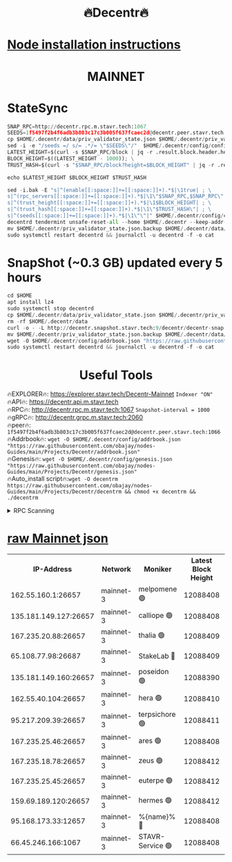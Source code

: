 <h1 align="center"> 🔥Decentr🔥</h1>

[Node installation instructions](https://github.com/obajay/nodes-Guides/tree/main/Projects/Decentr)
=
<h1 align="center"> MAINNET</h1>

# StateSync
```python
SNAP_RPC=http://decentr.rpc.m.stavr.tech:1067
SEEDS=1f5497f2b4f6adb3b803c17c3b005f637fcaec2d@decentr.peer.stavr.tech:1066
cp $HOME/.decentr/data/priv_validator_state.json $HOME/.decentr/priv_validator_state.json.backup
sed -i -e "/seeds =/ s/= .*/= \"$SEEDS\"/"  $HOME/.decentr/config/config.toml
LATEST_HEIGHT=$(curl -s $SNAP_RPC/block | jq -r .result.block.header.height); \
BLOCK_HEIGHT=$((LATEST_HEIGHT - 1000)); \
TRUST_HASH=$(curl -s "$SNAP_RPC/block?height=$BLOCK_HEIGHT" | jq -r .result.block_id.hash)

echo $LATEST_HEIGHT $BLOCK_HEIGHT $TRUST_HASH

sed -i.bak -E "s|^(enable[[:space:]]+=[[:space:]]+).*$|\1true| ; \
s|^(rpc_servers[[:space:]]+=[[:space:]]+).*$|\1\"$SNAP_RPC,$SNAP_RPC\"| ; \
s|^(trust_height[[:space:]]+=[[:space:]]+).*$|\1$BLOCK_HEIGHT| ; \
s|^(trust_hash[[:space:]]+=[[:space:]]+).*$|\1\"$TRUST_HASH\"| ; \
s|^(seeds[[:space:]]+=[[:space:]]+).*$|\1\"\"|" $HOME/.decentr/config/config.toml
decentrd tendermint unsafe-reset-all --home $HOME/.decentr --keep-addr-book
mv $HOME/.decentr/priv_validator_state.json.backup $HOME/.decentr/data/priv_validator_state.json
sudo systemctl restart decentrd && journalctl -u decentrd -f -o cat
```
# SnapShot (~0.3 GB) updated every 5 hours
```python
cd $HOME
apt install lz4
sudo systemctl stop decentrd
cp $HOME/.decentr/data/priv_validator_state.json $HOME/.decentr/priv_validator_state.json.backup
rm -rf $HOME/.decentr/data
curl -o - -L http://decentr.snapshot.stavr.tech:9/decentr/decentr-snap.tar.lz4 | lz4 -c -d - | tar -x -C $HOME/.decentr --strip-components 2
mv $HOME/.decentr/priv_validator_state.json.backup $HOME/.decentr/data/priv_validator_state.json
wget -O $HOME/.decentr/config/addrbook.json "https://raw.githubusercontent.com/obajay/nodes-Guides/main/Projects/Decentr/addrbook.json"
sudo systemctl restart decentrd && journalctl -u decentrd -f -o cat
```

 <h1 align="center"> Useful Tools</h1>

🔥EXPLORER🔥:     https://explorer.stavr.tech/Decentr-Mainnet        `Indexer "ON"` \
🔥API🔥:          https://decentr.api.m.stavr.tech \
🔥RPC🔥:          http://decentr.rpc.m.stavr.tech:1067              `Snapshot-interval = 1000` \
🔥gRPC🔥:         http://decentr.grpc.m.stavr.tech:2060 \
🔥peer🔥:         `1f5497f2b4f6adb3b803c17c3b005f637fcaec2d@decentr.peer.stavr.tech:1066` \
🔥Addrbook🔥:  `wget -O $HOME/.decentr/config/addrbook.json "https://raw.githubusercontent.com/obajay/nodes-Guides/main/Projects/Decentr/addrbook.json"` \
🔥Genesis🔥:  `wget -O $HOME/.decentr/config/genesis.json "https://raw.githubusercontent.com/obajay/nodes-Guides/main/Projects/Decentr/genesis.json"` \
🔥Auto_install script🔥:`wget -O decentrm https://raw.githubusercontent.com/obajay/nodes-Guides/main/Projects/Decentr/decentrm && chmod +x decentrm && ./decentrm`

<details>
<summary>RPC Scanning</summary>

<h2 align="center"> We scan nodes in real time every 4 hours. And we provide the final result of RPC endpoints.
We cannot influence the operation of these nodes in any way. </h2>


```python
If Voting Power is higher than 0 --> then the Node is a validator of the network and may be subject to attack and be a potential threat to the chain.
```
```python
We marked such validators with a red symbol
```

</details>

[raw Mainnet json](https://rpc-check.decentrm.stavr.tech/decentrm/rpc-decentrm-result.json)
=



<table><tr><th>IP-Address</th><th>Network</th><th>Moniker</th><th>Latest Block Height</th><th>Earliest Block Height</th><th>Catching Up</th><th>Tx Index</th><th>Voting Power</th><th>Scan Time</th></tr><tr><td>162.55.160.1:26657</td><td>mainnet-3</td><td>melpomene 🟢</td><td>12088408</td><td>1688950</td><td>False</td><td>on</td><td>0</td><td>2023-12-22T23:15:18.232227747UTC</td></tr><tr><td>135.181.149.127:26657</td><td>mainnet-3</td><td>calliope 🟢</td><td>12088408</td><td>1688950</td><td>False</td><td>on</td><td>0</td><td>2023-12-22T23:15:18.606107806UTC</td></tr><tr><td>167.235.20.88:26657</td><td>mainnet-3</td><td>thalia 🟢</td><td>12088409</td><td>1688950</td><td>False</td><td>on</td><td>0</td><td>2023-12-22T23:15:24.426056749UTC</td></tr><tr><td>65.108.77.98:26687</td><td>mainnet-3</td><td>StakeLab 🔴</td><td>12088409</td><td>1688950</td><td>False</td><td>on</td><td>5286648</td><td>2023-12-22T23:15:24.760041922UTC</td></tr><tr><td>135.181.149.160:26657</td><td>mainnet-3</td><td>poseidon 🟢</td><td>12088390</td><td>1688950</td><td>False</td><td>on</td><td>0</td><td>2023-12-22T23:15:27.625721250UTC</td></tr><tr><td>162.55.40.104:26657</td><td>mainnet-3</td><td>hera 🟢</td><td>12088410</td><td>1688950</td><td>False</td><td>on</td><td>0</td><td>2023-12-22T23:15:30.020257273UTC</td></tr><tr><td>95.217.209.39:26657</td><td>mainnet-3</td><td>terpsichore 🟢</td><td>12088411</td><td>1688950</td><td>False</td><td>on</td><td>0</td><td>2023-12-22T23:15:32.375061053UTC</td></tr><tr><td>167.235.25.46:26657</td><td>mainnet-3</td><td>ares 🟢</td><td>12088408</td><td>1688950</td><td>False</td><td>on</td><td>0</td><td>2023-12-22T23:15:36.858014297UTC</td></tr><tr><td>167.235.18.78:26657</td><td>mainnet-3</td><td>zeus 🟢</td><td>12088412</td><td>1688950</td><td>False</td><td>on</td><td>0</td><td>2023-12-22T23:15:39.099898222UTC</td></tr><tr><td>167.235.25.45:26657</td><td>mainnet-3</td><td>euterpe 🟢</td><td>12088412</td><td>1688950</td><td>False</td><td>on</td><td>0</td><td>2023-12-22T23:15:41.478038359UTC</td></tr><tr><td>159.69.189.120:26657</td><td>mainnet-3</td><td>hermes 🟢</td><td>12088412</td><td>1688950</td><td>False</td><td>on</td><td>0</td><td>2023-12-22T23:15:41.840823124UTC</td></tr><tr><td>95.168.173.33:12657</td><td>mainnet-3</td><td>%{name}% 🔴</td><td>12088408</td><td>8964001</td><td>False</td><td>on</td><td>4173628</td><td>2023-12-22T23:15:19.914656253UTC</td></tr><tr><td>66.45.246.166:1067</td><td>mainnet-3</td><td>STAVR-Service 🟢</td><td>12088408</td><td>12086001</td><td>False</td><td>on</td><td>0</td><td>2023-12-22T23:15:19.250495953UTC</td></tr></table>